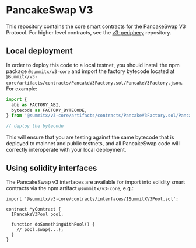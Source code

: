 # PancakeSwap V3

This repository contains the core smart contracts for the PancakeSwap V3 Protocol.
For higher level contracts, see the [v3-periphery](../v3-periphery/)
repository.

## Local deployment

In order to deploy this code to a local testnet, you should install the npm package
`@summitx/v3-core`
and import the factory bytecode located at
`@summitx/v3-core/artifacts/contracts/PancakeV3Factory.sol/PancakeV3Factory.json`.
For example:

```typescript
import {
  abi as FACTORY_ABI,
  bytecode as FACTORY_BYTECODE,
} from '@summitx/v3-core/artifacts/contracts/PancakeV3Factory.sol/PancakeV3Factory.json'

// deploy the bytecode
```

This will ensure that you are testing against the same bytecode that is deployed to
mainnet and public testnets, and all PancakeSwap code will correctly interoperate with
your local deployment.

## Using solidity interfaces

The PancakeSwap v3 interfaces are available for import into solidity smart contracts
via the npm artifact `@summitx/v3-core`, e.g.:

```solidity
import '@summitx/v3-core/contracts/interfaces/ISummitXV3Pool.sol';

contract MyContract {
  IPancakeV3Pool pool;

  function doSomethingWithPool() {
    // pool.swap(...);
  }
}

```
